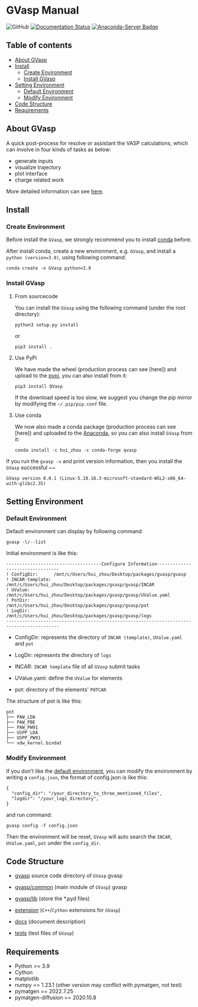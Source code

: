 # GVasp Manual

![GitHub](https://img.shields.io/github/license/Rasic2/gvasp)
[![Documentation Status](https://readthedocs.org/projects/qvasp/badge/?version=latest)](https://qvasp.readthedocs.io/en/latest/?badge=latest)
[![Anaconda-Server Badge](https://anaconda.org/hui_zhou/qvasp/badges/installer/conda.svg)](https://conda.anaconda.org/hui_zhou)

## Table of contents

- [About GVasp](#about-gvasp)
- [Install](#install)
    - [Create Environment](#create-environment)
    - [Install GVasp](#install-gvasp)
- [Setting Environment](#setting-environment)
    - [Default Environment](#default-environment)
    - [Modify Environment](#modify-environment)
- [Code Structure](#code-structure)
- [Requirements](#requirements)

## About GVasp

A quick post-process for resolve or assistant the VASP calculations, which can involve in four kinds of tasks as below:

* generate inputs
* visualize trajectory
* plot interface
* charge related work

More detailed information can see [here](https://qvasp.readthedocs.io/en/latest/).

## Install

### Create Environment

Before install the `GVasp`, we strongly recommend you to install [conda](https://anaconda.org/) before.

After install conda, create a new environment, e.g. `GVasp`, and install a `python (version=3.9)`, using following
command:

```
conda create -n GVasp python=3.9
```

### Install GVasp

1. From sourcecode

   You can install the `GVasp` using the following command (under the root directory):

    ```
    python3 setup.py install
    ```

   or

    ```
    pip3 install .
    ```
2. Use PyPi

   We have made the wheel (production process can see [here]) and upload to the [pypi](https://pypi.org/project/QVasp/),
   you can also install from it:

    ```
    pip3 install QVasp
    ```
   If the download speed is too slow, we suggest you change the pip mirror by modifying the `~/.pip/pip.conf` file.

3. Use conda

   We now also made a conda package (production process can see [here]) and uploaded to
   the [Anaconda](https://anaconda.org/hui_zhou/gvasp), so you can also install `GVasp` from it:

    ```
    conda install -c hui_zhou -c conda-forge qvasp
    ```

If you run the `gvasp -v` and print version information, then you install the `GVasp` successful ~~

```
GVasp version 0.0.1 (Linux-5.10.16.3-microsoft-standard-WSL2-x86_64-with-glibc2.35)
```

## Setting Environment

### Default Environment

Default environment can display by following command:

```
gvasp -l/--list
```

Initial environment is like this:

```
------------------------------------Configure Information---------------------------------
! ConfigDir:      /mnt/c/Users/hui_zhou/Desktop/packages/gvasp/gvasp
! INCAR-template: /mnt/c/Users/hui_zhou/Desktop/packages/gvasp/gvasp/INCAR
! UValue:         /mnt/c/Users/hui_zhou/Desktop/packages/gvasp/gvasp/UValue.yaml
! PotDir:         /mnt/c/Users/hui_zhou/Desktop/packages/gvasp/gvasp/pot
! LogDir:         /mnt/c/Users/hui_zhou/Desktop/packages/gvasp/gvasp/logs
------------------------------------------------------------------------------------------
```

- ConfigDir: represents the directory of `INCAR (template)`, `UValue.yaml` and `pot`

- LogDir: represents the directory of `logs`

- INCAR: `INCAR template` file of all `GVasp` submit tasks

- UValue.yaml: define the `UValue` for elements

- pot: directory of the elements' `POTCAR`

The structure of pot is like this:

```
pot
├── PAW_LDA
├── PAW_PBE
├── PAW_PW91
├── USPP_LDA
├── USPP_PW91
└── vdw_kernel.bindat
```

### Modify Environment

If you don’t like the [default environment](#default-environment), you can modify the environment by
writing a `config.json`, the format
of config.json is like this:

```
{
  "config_dir": "/your_directory_to_three_mentioned_files",
  "logdir": "/your_logs_directory",
}
```

and run command:

```
gvasp config -f config.json
```

Then the environment will be reset, `GVasp` will auto search the `INCAR`, `UValue.yaml`, `pot` under the `config_dir`.

## Code Structure

* [gvasp](gvasp) source code directory of `GVasp`
   gvasp
* [gvasp/common](gvasp/common) (main module of `GVasp`)
   gvasp
* [gvasp/lib](gvasp/lib) (store the *.pyd files)

* [extension](extension) (`C++`/`Cython` extensions for `GVasp`)

* [docs](docs) (document description)

* [tests](tests) (test files of `GVasp`)

## Requirements

* Python >= 3.9
* Cython
* matplotlib
* numpy == 1.23.1 (other version may conflict with pymatgen, not test)
* pymatgen == 2022.7.25
* pymatgen-diffusion == 2020.10.8
